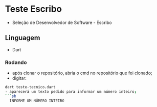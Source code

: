 # Teste Escribo
- Seleção de Desenvolvedor de Software - Escribo

## Linguagem 
- Dart

### Rodando
- após clonar o repositório, abria o cmd no repositório que foi clonado;
- digitar:
```sh
dart teste-tecnico.dart
- aparecerá um texto pedido para informar um número inteiro;
```sh
  INFORME UM NÚMERO INTEIRO
